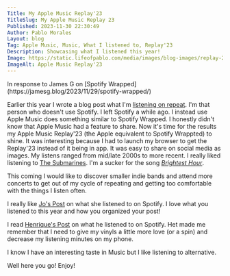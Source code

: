 ```yaml
---
Title: My Apple Music Replay'23
TitleSlug: My Apple Music Replay 23
Published: 2023-11-30 22:30:49
Author: Pablo Morales
Layout: blog
Tag: Apple Music, Music, What I listened to, Replay'23
Description: Showcasing what I listened this year!
Image: https://static.lifeofpablo.com/media/images/blog-images/replay-23/top-album.jpeg
ImageAlt: Apple Music Replay'23
---
```

<div class="pa3 pa5-ns">
  <div class="near-black f4  lh-copy" markdown="1">
In response to James G on [Spotify Wrapped](https://jamesg.blog/2023/11/29/spotify-wrapped/) 

  Earlier this year I wrote a blog post what I'm [listening on repeat](/blog/albums-on-repeat). I'm that person who doesn't use Spotify. I left Spotify a while ago. I instead use Apple Music does something similar to Spotify Wrapped. I honestly didn't know that Apple Music had a feature to share. Now it's time for the results my Apple Music Replay'23 (the Apple equivalent to Spotify Wrappted) to shine. It was interesting because I had to launch my browser to get the Replay'23 instead of it being in app. It was easy to share on social media as images. My listens ranged from mid/late 2000s to more recent. I really liked listening to [The Submarines](https://thesubmarines.com/). I'm a sucker for the song [*Brightest Hour*](https://www.youtube.com/watch?v=Gmy6m25gQho).

  This coming I would like to discover smaller indie bands and attend more concerts to get out of my cycle of repeating and getting too comfortable with the things I listen often. 

  I really like [Jo's Post](https://dead.garden/blog/my-spotify-wrapped--deadgarden-advent-calendar.html) on what she listened to on Spotify. I love what you listened to this year and how you organized your post!

I read [Henrique's Post](https://hacdias.com/2023/11/30/spotify-wrapped/) on what he listened to on Spotify. Het made me remember that I need to give my vinyls a little more love (or a spin) and decrease my listening minutes on my phone. 

I know I have an interesting taste in Music but I like listening to alternative. 

  Well here you go! Enjoy!
  </div>
<div class="cf w-100">
  <div class="fl w-50 w-third-m w-25-ns">
    <div class="aspect-ratio aspect-ratio--5x8">
      <div style="background-image:url(https://static.lifeofpablo.com/media/images/blog-images/replay-23/top-album.jpeg);"
        class="bg-center cover aspect-ratio--object"></div>
    </div>
  </div>
  <div class="fl w-50 w-third-m w-25-ns">
    <div class="aspect-ratio aspect-ratio--5x8">
      <div style="background-image:url(https://static.lifeofpablo.com/media/images/blog-images/replay-23/top-stations.jpeg);"
        class="bg-center cover aspect-ratio--object"></div>
    </div>
  </div>
  <div class="fl w-50 w-third-m w-25-ns">
    <div class="aspect-ratio aspect-ratio--5x8">
      <div style="background-image:url(https://static.lifeofpablo.com/media/images/blog-images/replay-23/top-playlists.jpeg);"
        class="bg-center cover aspect-ratio--object"></div>
    </div>
  </div>
  <div class="fl w-50 w-third-m w-25-ns">
    <div class="aspect-ratio aspect-ratio--5x8">
      <div style="background-image:url(https://static.lifeofpablo.com/media/images/blog-images/replay-23/top-genres.jpeg);"
        class="bg-center cover aspect-ratio--object"></div>
    </div>

  </div>
  
  <div class="fl w-50 w-third-m w-25-ns">
    <div class="aspect-ratio aspect-ratio--5x8">
      <div style="background-image:url(https://static.lifeofpablo.com/media/images/blog-images/replay-23/top-songs.jpeg);"
        class="bg-center cover aspect-ratio--object"></div>
    </div>
  </div>
  <div class="fl w-50 w-third-m w-25-ns">
    <div class="aspect-ratio aspect-ratio--5x8">
      <div style="background-image:url(https://static.lifeofpablo.com/media/images/blog-images/replay-23/top-artists.jpeg);"
        class="bg-center cover aspect-ratio--object"></div>
    </div>
  </div>
  

</div>
</div>